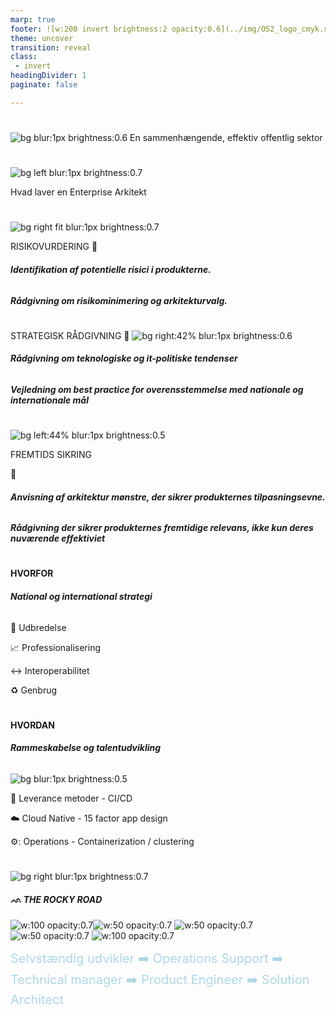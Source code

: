 ```yaml
---
marp: true
footer: ![w:200 invert brightness:2 opacity:0.6](../img/OS2_logo_cmyk.svg)
theme: uncover
transition: reveal
class: 
 - invert
headingDivider: 1
paginate: false

---
```


#
![bg blur:1px brightness:0.6](https://images.unsplash.com/photo-1619884889432-b242fdee532a?q=80&w=2070&auto=format&fit=crop&ixlib=rb-4.0.3&ixid=M3wxMjA3fDB8MHxwaG90by1wYWdlfHx8fGVufDB8fHx8fA%3D%3D)
En sammenhængende, effektiv offentlig sektor

#

![bg left blur:1px brightness:0.7](https://images.unsplash.com/photo-1649479030733-821d4dc04878?q=80&w=1934&auto=format&fit=crop&ixlib=rb-4.0.3&ixid=M3wxMjA3fDB8MHxwaG90by1wYWdlfHx8fGVufDB8fHx8fA%3D%3D)

Hvad laver en Enterprise Arkitekt

#
![bg right fit blur:1px brightness:0.7](https://images.unsplash.com/photo-1579769696606-3a52f6d41b95?w=500&auto=format&fit=crop&q=60&ixlib=rb-4.0.3&ixid=M3wxMjA3fDB8MHxzZWFyY2h8Mzl8fGV4dHJlbWUlMjBzcG9ydHN8ZW58MHx8MHx8fDA%3D)

RISIKOVURDERING
🚩

###### **Identifikation af potentielle risici i produkterne.**
###### **Rådgivning om risikominimering og arkitekturvalg.**

#
STRATEGISK RÅDGIVNING
🧩
![bg right:42% blur:1px brightness:0.6](https://images.unsplash.com/photo-1457694716743-eb419114c894?q=80&w=1170&auto=format&fit=crop&ixlib=rb-4.0.3&ixid=M3wxMjA3fDB8MHxwaG90by1wYWdlfHx8fGVufDB8fHx8fA%3D%3D)

###### **Rådgivning om teknologiske og it-politiske tendenser**
###### **Vejledning om best practice for overensstemmelse med nationale og internationale mål**


#
![bg left:44% blur:1px brightness:0.5](https://images.pexels.com/photos/23964492/pexels-photo-23964492/free-photo-of-exterior-of-the-guggenheim-museum-bilbao.jpeg?auto=compress&cs=tinysrgb&w=1260&h=750&dpr=1)


FREMTIDS SIKRING

🚀

###### **Anvisning af arkitektur mønstre, der sikrer produkternes tilpasningsevne.**

###### **Rådgivning der sikrer produkternes fremtidige relevans, ikke kun deres nuværende effektiviet**

# 
#### HVORFOR


###### **National og international strategi**

👥 Udbredelse

📈 Professionalisering

↔️ Interoperabilitet

♻️ Genbrug 

#
#### HVORDAN


###### **Rammeskabelse og talentudvikling**


![bg blur:1px brightness:0.5](https://images.unsplash.com/photo-1451187580459-43490279c0fa?q=80&w=2072&auto=format&fit=crop&ixlib=rb-4.0.3&ixid=M3wxMjA3fDB8MHxwaG90by1wYWdlfHx8fGVufDB8fHx8fA%3D%3D)



:arrows_counterclockwise: Leverance metoder - CI/CD

:cloud: Cloud Native - 15 factor app design

⚙️: Operations - Containerization / clustering


#
![bg right blur:1px brightness:0.7](https://images.unsplash.com/photo-1445712525433-eba07da78bd2?q=80&w=2070&auto=format&fit=crop&ixlib=rb-4.0.3&ixid=M3wxMjA3fDB8MHxwaG90by1wYWdlfHx8fGVufDB8fHx8fA%3D%3D)

##### ᨒ THE ROCKY ROAD

![w:100 opacity:0.7](https://external-content.duckduckgo.com/iu/?u=http%3A%2F%2Fwww.carlogos.org%2Flogo%2FMercedes-Benz-emblem-1926-1920x1080.png)![w:50 opacity:0.7](https://media-exp1.licdn.com/dms/image/C4D0BAQFA5p3SnyUgAA/company-logo_200_200/0?e=2159024400&v=beta&t=ZKbx-xqEPraBGEBHNcJbXYxuaeXEoYYXFxealhC2k1U)  ![w:50 opacity:0.7](https://www.capasystems.com/wp-content/uploads/2017/12/photo-4.jpg) ![w:50 opacity:0.7](https://yt3.googleusercontent.com/scpCW3MDUOaeXs73BBYvooKa1U31QdHOuc2Fr2YLjzdhuJzg4tClbArjwVlTFK1T8URumPtGpw=s900-c-k-c0x00ffffff-no-rj) ![w:100 opacity:0.7](https://actinlife.dk/wp-content/uploads/2016/05/Randers-kommune.png)

<div style="font-size: 20px; color: lightblue"> Selvstændig udvikler ➡️ Operations Support ➡️ Technical manager ➡️ Product Engineer ➡️ Solution Architect
</div>
